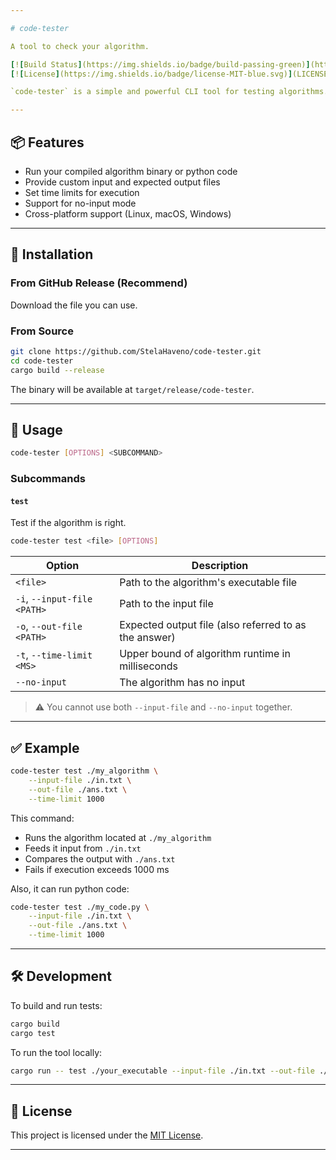 ```yaml
---

# code-tester

A tool to check your algorithm.

[![Build Status](https://img.shields.io/badge/build-passing-green)](https://github.com/weiwei-cool/code-tester)
[![License](https://img.shields.io/badge/license-MIT-blue.svg)](LICENSE)

`code-tester` is a simple and powerful CLI tool for testing algorithms. It allows you to run an executable file, optionally provide input and expected output files, and verify correctness within a time limit.

---
```


## 📦 Features

- Run your compiled algorithm binary or python code
- Provide custom input and expected output files
- Set time limits for execution
- Support for no-input mode
- Cross-platform support (Linux, macOS, Windows)

---

## 🚀 Installation

### From GitHub Release (Recommend)

Download the file you can use.

### From Source

```bash
git clone https://github.com/StelaHaveno/code-tester.git
cd code-tester
cargo build --release
```

The binary will be available at `target/release/code-tester`.

---

## 🧪 Usage

```bash
code-tester [OPTIONS] <SUBCOMMAND>
```

### Subcommands

#### `test`

Test if the algorithm is right.

```bash
code-tester test <file> [OPTIONS]
```

| Option | Description |
|--------|-------------|
| `<file>` | Path to the algorithm's executable file |
| `-i`, `--input-file <PATH>` | Path to the input file |
| `-o`, `--out-file <PATH>` | Expected output file (also referred to as the answer) |
| `-t`, `--time-limit <MS>` | Upper bound of algorithm runtime in milliseconds |
| `--no-input` | The algorithm has no input |

> ⚠️ You cannot use both `--input-file` and `--no-input` together.

---

## ✅ Example

```bash
code-tester test ./my_algorithm \
    --input-file ./in.txt \
    --out-file ./ans.txt \
    --time-limit 1000
```

This command:
- Runs the algorithm located at `./my_algorithm`
- Feeds it input from `./in.txt`
- Compares the output with `./ans.txt`
- Fails if execution exceeds 1000 ms

Also, it can run python code:
```bash
code-tester test ./my_code.py \
    --input-file ./in.txt \
    --out-file ./ans.txt \
    --time-limit 1000
```

---

## 🛠️ Development

To build and run tests:

```bash
cargo build
cargo test
```

To run the tool locally:

```bash
cargo run -- test ./your_executable --input-file ./in.txt --out-file ./ans.txt
```

---

## 📄 License

This project is licensed under the [MIT License](License).

---